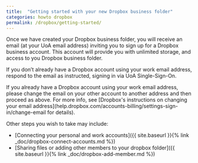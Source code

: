 ```yaml
---
title:  "Getting started with your new Dropbox business folder"
categories: howto dropbox
permalink: /dropbox/getting-started/
---
```


Once we have created your Dropbox business folder, you will receive an email (at your UoA email address) inviting you to sign up for a Dropbox business account. This account will provide you with unlimited storage, and access to you Dropbox business folder.

If you don’t already have a Dropbox account using your work email address, respond to the email as instructed, signing in via UoA Single-Sign-On.

If you already have a Dropbox account using your work email address, please change the email on your other account to another address and then proceed as above. For more info, see [Dropbox's instructions on changing your email address](help.dropbox.com/accounts-billing/settings-sign-in/change-email for details).

Other steps you wish to take may include:
- [Connecting your personal and work accounts]({{ site.baseurl }}{% link _doc/dropbox-connect-accounts.md %})
- [Sharing files or adding other members to your dropbox folder]({{ site.baseurl }}{% link _doc/dropbox-add-member.md %})

